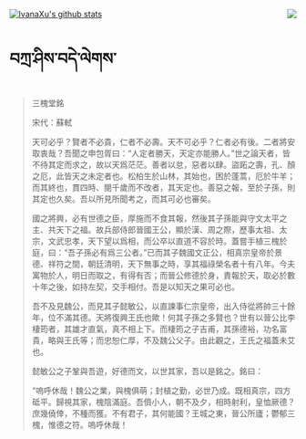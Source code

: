 [![IvanaXu's github stats](https://github-readme-stats.vercel.app/api?username=IvanaXu&show_icons=true&theme=vue-dark)](https://github.com/anuraghazra/github-readme-stats)
<img align="right" src="https://github-readme-stats.vercel.app/api/top-langs/?username=IvanaXu&langs_count=3&theme=graywhite" />
# བཀྲ་ཤིས་བདེ་ལེགས་
> 三槐堂銘
> 
> 宋代：蘇軾 
> 
> 天可必乎？賢者不必貴，仁者不必壽。天不可必乎？仁者必有後。二者將安取衷哉？吾聞之申包胥曰：“人定者勝天，天定亦能勝人。”世之論天者，皆不待其定而求之，故以天爲茫茫。善者以怠，惡者以肆。盜跖之壽，孔、顏之厄，此皆天之未定者也。松柏生於山林，其始也，困於蓬蒿，厄於牛羊；而其終也，貫四時、閱千歲而不改者，其天定也。善惡之報，至於子孫，則其定也久矣。吾以所見所聞考之，而其可必也審矣。
> 
> 國之將興，必有世德之臣，厚施而不食其報，然後其子孫能與守文太平之主、共天下之福。故兵部侍郎晉國王公，顯於漢、周之際，歷事太祖、太宗，文武忠孝，天下望以爲相，而公卒以直道不容於時。蓋嘗手植三槐於庭，曰：“吾子孫必有爲三公者。”已而其子魏國文正公，相真宗皇帝於景德、祥符之間，朝廷清明，天下無事之時，享其福祿榮名者十有八年。今夫寓物於人，明日而取之，有得有否；而晉公修德於身，責報於天，取必於數十年之後，如持左契，交手相付。吾是以知天之果可必也。
> 
> 吾不及見魏公，而見其子懿敏公，以直諫事仁宗皇帝，出入侍從將帥三十餘年，位不滿其德。天將復興王氏也歟！何其子孫之多賢也？世有以晉公比李棲筠者，其雄才直氣，真不相上下。而棲筠之子吉甫，其孫德裕，功名富貴，略與王氏等；而忠恕仁厚，不及魏公父子。由此觀之，王氏之福蓋未艾也。
> 
> 懿敏公之子鞏與吾遊，好德而文，以世其家，吾以是銘之。銘曰：
> 
> “嗚呼休哉！魏公之業，與槐俱萌；封植之勤，必世乃成。既相真宗，四方砥平。歸視其家，槐陰滿庭。吾儕小人，朝不及夕，相時射利，皇恤厥德？庶幾僥倖，不種而獲。不有君子，其何能國？王城之東，晉公所廬；鬱郁三槐，惟德之符。嗚呼休哉！
>